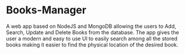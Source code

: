# Books-Manager
A web app based on NodeJS and MongoDB allowing the users to Add, Search, Update and Delete Books  from the database. The app gives the user a modern and easy to use UI to easily search  among all the stored books making it easier to find the physical location  of the desired book.
